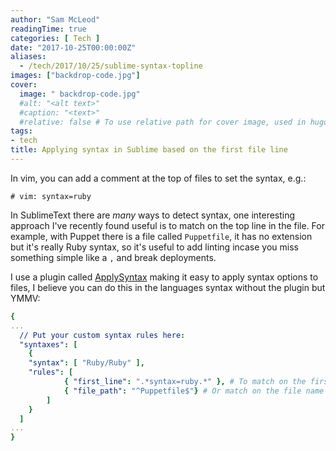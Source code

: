 ```yaml
---
author: "Sam McLeod"
readingTime: true
categories: [ Tech ]
date: "2017-10-25T00:00:00Z"
aliases:
  - /tech/2017/10/25/sublime-syntax-topline
images: ["backdrop-code.jpg"]
cover:
  image: " backdrop-code.jpg"
  #alt: "<alt text>"
  #caption: "<text>"
  #relative: false # To use relative path for cover image, used in hugo Page-bundles
tags:
- tech
title: Applying syntax in Sublime based on the first file line
---
```


In vim, you can add a comment at the top of files to set the syntax, e.g.:

``` shell
# vim: syntax=ruby
```

In SublimeText there are _many_ ways to detect syntax, one interesting approach I've recently found useful is to match on the top line in the file.
For example, with Puppet there is a file called `Puppetfile`, it has no extension but it's really Ruby syntax, so it's useful to add linting incase you
miss something simple like a `,` and break deployments.

I use a plugin called [ApplySyntax](https://facelessuser.github.io/ApplySyntax/) making it easy to apply syntax options to files, I believe you can do this in the languages syntax without the plugin but YMMV:

``` yaml
{
...
  // Put your custom syntax rules here:
  "syntaxes": [
    {
    "syntax": [ "Ruby/Ruby" ],
    "rules": [
            { "first_line": ".*syntax=ruby.*" }, # To match on the first line in the file
            { "file_path": "^Puppetfile$"} # Or match on the file name or path itself
        ]
    }
  ]
...
}
```
